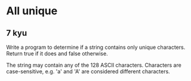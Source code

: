 # All unique
## 7 kyu

Write a program to determine if a string contains only unique characters. Return true if it does and false otherwise.

The string may contain any of the 128 ASCII characters. Characters are case-sensitive, e.g. 'a' and 'A' are considered different characters.
